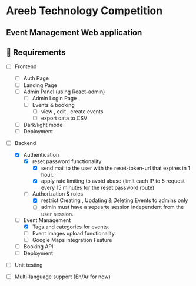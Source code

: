 # Areeb Technology Competition 

## Event Management Web application

##  📍 Requirements

- [ ] Frontend
  - [ ] Auth Page
  - [ ] Landing Page
  - [ ] Admin Panel (using React-admin)
    - [ ] Admin Login Page
    - [ ] Events & booking
      - [ ] view , edit , create events
      - [ ] export data to CSV
  - [ ] Dark/light mode
  - [ ] Deployment
- [ ] Backend
  - [x] Authentication
    - [x] reset password functionality
      - [x] send mail to the user with the reset-token-url that expires in 1 hour.
      - [x] apply rate limiting to avoid abuse (limit each IP to 5 request every 15 minutes for the reset password route)
    - [ ] Authorization & roles
      - [x] restrict Creating , Updating & Deleting Events to admins only
      - [ ] admin must have a sepearte session independent from the user session.
  - [ ] Event Management
    - [x] Tags and categories for events.
    - [ ] Event images upload functionality.
    - [ ] Google Maps integration Feature
  - [ ] Booking API
  - [ ] Deployment

- [ ] Unit testing
- [ ] Multi-language support (En/Ar for now)



